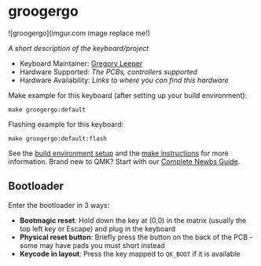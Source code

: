 # groogergo

![groogergo](imgur.com image replace me!)

*A short description of the keyboard/project*

* Keyboard Maintainer: [Gregory Leeper](https://github.com/leep-frog)
* Hardware Supported: *The PCBs, controllers supported*
* Hardware Availability: *Links to where you can find this hardware*

Make example for this keyboard (after setting up your build environment):

    make groogergo:default

Flashing example for this keyboard:

    make groogergo:default:flash

See the [build environment setup](https://docs.qmk.fm/#/getting_started_build_tools) and the [make instructions](https://docs.qmk.fm/#/getting_started_make_guide) for more information. Brand new to QMK? Start with our [Complete Newbs Guide](https://docs.qmk.fm/#/newbs).

## Bootloader

Enter the bootloader in 3 ways:

* **Bootmagic reset**: Hold down the key at (0,0) in the matrix (usually the top left key or Escape) and plug in the keyboard
* **Physical reset button**: Briefly press the button on the back of the PCB - some may have pads you must short instead
* **Keycode in layout**: Press the key mapped to `QK_BOOT` if it is available
